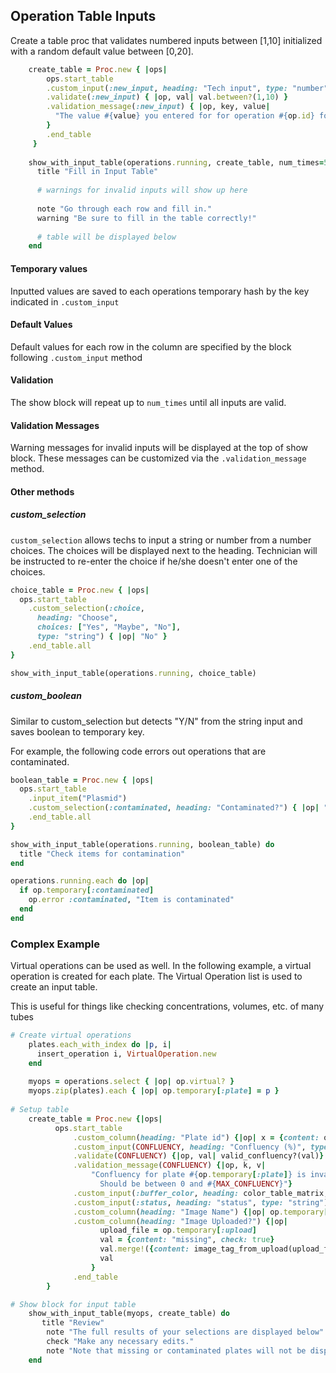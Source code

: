 Operation Table Inputs
---

Create a table proc that validates numbered inputs between [1,10] initialized with a random default value between [0,20].

```ruby
    create_table = Proc.new { |ops|
        ops.start_table
        .custom_input(:new_input, heading: "Tech input", type: "number") { |op| op.temporary[:new_input] || rand(20) }
        .validate(:new_input) { |op, val| val.between?(1,10) }
        .validation_message(:new_input) { |op, key, value|
          "The value #{value} you entered for for operation #{op.id} for key #{key} is incorrect. It must be between [1,10]!"
        }
        .end_table
     }
            
    show_with_input_table(operations.running, create_table, num_times=5) do
      title "Fill in Input Table"
      
      # warnings for invalid inputs will show up here
      
      note "Go through each row and fill in."
      warning "Be sure to fill in the table correctly!"
      
      # table will be displayed below
    end
```

#### Temporary values

Inputted values are saved to each operations temporary hash by the key indicated in `.custom_input`

#### Default Values

Default values for each row in the column are specified by the block following `.custom_input` method

#### Validation
The show block will repeat up to `num_times` until all inputs are valid. 

#### Validation Messages
Warning messages for invalid inputs will be displayed at the top of show block. 
These messages can be customized via the `.validation_message` method.

#### Other methods

##### custom_selection
`custom_selection` allows techs to input a string or number from a number choices. 
The choices will be displayed next to the heading. Technician will be instructed to 
re-enter the choice if he/she doesn't enter one of the choices.

```ruby
choice_table = Proc.new { |ops|
  ops.start_table
    .custom_selection(:choice, 
      heading: "Choose", 
      choices: ["Yes", "Maybe", "No"], 
      type: "string") { |op| "No" }
    .end_table.all
}

show_with_input_table(operations.running, choice_table)
```

##### custom_boolean
Similar to custom_selection but detects "Y/N" from the string input and saves
boolean to temporary key.

For example, the following code errors out operations that are contaminated.
```ruby
boolean_table = Proc.new { |ops|
  ops.start_table
    .input_item("Plasmid")
    .custom_selection(:contaminated, heading: "Contaminated?") { |op| "y" }
    .end_table.all
}

show_with_input_table(operations.running, boolean_table) do
  title "Check items for contamination"
end

operations.running.each do |op|
  if op.temporary[:contaminated]
    op.error :contaminated, "Item is contaminated"
  end
end
```

### Complex Example

Virtual operations can be used as well. 
In the following example, a virtual operation is created for each plate. 
The Virtual Operation list is used to create an input table. 

This is useful for things like checking concentrations, volumes, etc. of many tubes

```ruby
# Create virtual operations
    plates.each_with_index do |p, i|
      insert_operation i, VirtualOperation.new
    end
    
    myops = operations.select { |op| op.virtual? }
    myops.zip(plates).each { |op| op.temporary[:plate] = p }
   
# Setup table
    create_table = Proc.new {|ops|
          ops.start_table
              .custom_column(heading: "Plate id") {|op| x = {content: op.temporary[:plate].id, check: true} }
              .custom_input(CONFLUENCY, heading: "Confluency (%)", type: "number") {|op| op.temporary[CONFLUENCY] || op.temporary[:plate].confluency }
              .validate(CONFLUENCY) {|op, val| valid_confluency?(val)}
              .validation_message(CONFLUENCY) {|op, k, v|
                  "Confluency for plate #{op.temporary[:plate]} is invalid. \
                    Should be between 0 and #{MAX_CONFLUENCY}"}
              .custom_input(:buffer_color, heading: color_table_matrix, type: "string") {|op| op.temporary[:buffer_color] || 'red'}
              .custom_input(:status, heading: "status", type: "string") { |op| op.temporary[:status] || 'OK' }
              .custom_column(heading: "Image Name") {|op| op.temporary[:image_name]}
              .custom_column(heading: "Image Uploaded?") {|op|
                    upload_file = op.temporary[:upload]
                    val = {content: "missing", check: true}
                    val.merge!({content: image_tag_from_upload(upload_file)}) if upload_file
                    val
                  }
              .end_table
        }

# Show block for input table
    show_with_input_table(myops, create_table) do
       title "Review"
        note "The full results of your selections are displayed below"
        check "Make any necessary edits."
        note "Note that missing or contaminated plates will not be displayed correctly."
    end
```